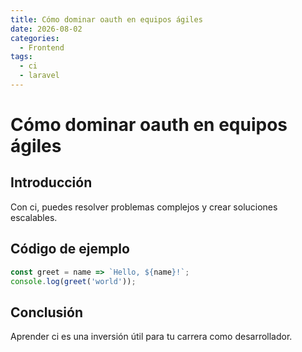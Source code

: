 ```yaml
---
title: Cómo dominar oauth en equipos ágiles
date: 2026-08-02
categories:
  - Frontend
tags:
  - ci
  - laravel
---
```


# Cómo dominar oauth en equipos ágiles

## Introducción

Con ci, puedes resolver problemas complejos y crear soluciones escalables.

## Código de ejemplo

```javascript
const greet = name => `Hello, ${name}!`;
console.log(greet('world'));
```

## Conclusión

Aprender ci es una inversión útil para tu carrera como desarrollador.